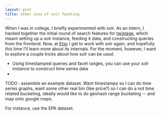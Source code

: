 ```yaml
---
layout: post
title: other uses of solr faceting
---
```


When I was in college, I briefly experimented with solr. As an intern, I hacked together the initial round of search features for [twistage](http://twistage.com), which meant setting up a solr instance, feeding it data, and constructing queries from the frontend.  Now, at [Etsy](http://www.etsy.com) I get to work with solr again, and hopefully this time I'll learn more about its internals.  For the moment, however, I want to explore a couple tricks about how solr can be *used*.

*    Using timestamped queries and facet ranges, you can use your solr instance to construct time series data
*    

TODO : assemble an example dataset.  Want timestamps so I can do time series graphs, want some other real bin (like price?) so I can do a not time related bucketing, ideally would like to do geohash range bucketing -- and map onto google maps.

For instance, use the EPA dataset.  